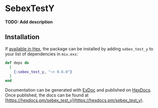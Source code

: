 # SebexTestY

**TODO: Add description**

## Installation

If [available in Hex](https://hex.pm/docs/publish), the package can be installed
by adding `sebex_test_y` to your list of dependencies in `mix.exs`:

```elixir
def deps do
  [
    {:sebex_test_y, "~> 0.6.0"}
  ]
end
```

Documentation can be generated with [ExDoc](https://github.com/elixir-lang/ex_doc)
and published on [HexDocs](https://hexdocs.pm). Once published, the docs can
be found at [https://hexdocs.pm/sebex_test_y](https://hexdocs.pm/sebex_test_y).


